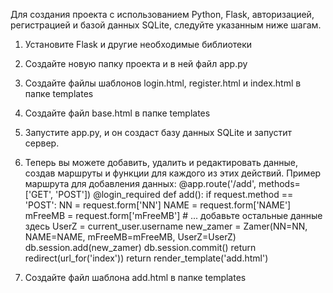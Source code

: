 Для создания проекта с использованием Python, Flask, авторизацией, регистрацией и базой данных SQLite, следуйте указанным ниже шагам.

1. Установите Flask и другие необходимые библиотеки
2. Создайте новую папку проекта и в ней файл app.py
3. Создайте файлы шаблонов login.html, register.html и index.html в папке templates
4. Создайте файл base.html в папке templates
5. Запустите app.py, и он создаст базу данных SQLite и запустит сервер.
6. Теперь вы можете добавить, удалить и редактировать данные, создав маршруты и функции для каждого из этих действий. Пример маршрута для добавления данных:
@app.route('/add', methods=['GET', 'POST'])
@login_required
def add():
    if request.method == 'POST':
        NN = request.form['NN']
        NAME = request.form['NAME']
        mFreeMB = request.form['mFreeMB']
        # ... добавьте остальные данные здесь
        UserZ = current_user.username
        new_zamer = Zamer(NN=NN, NAME=NAME, mFreeMB=mFreeMB, UserZ=UserZ)
        db.session.add(new_zamer)
        db.session.commit()
        return redirect(url_for('index'))
    return render_template('add.html')
        
7. Создайте файл шаблона add.html в папке templates
